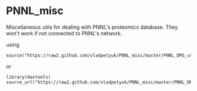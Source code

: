 PNNL_misc
=========

Miscellaneous utils for dealing with PNNL's proteomics database. They won't work if not connected to PNNL's network.


using 
```
source("https://raw2.github.com/vladpetyuk/PNNL_misc/master/PNNL_DMS_utils.R")
```
or
```
library(devtools)
source_url("https://raw2.github.com/vladpetyuk/PNNL_misc/master/PNNL_DMS_utils.R")
```
